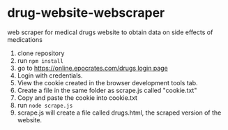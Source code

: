 # drug-website-webscraper
web scraper for medical drugs website to obtain data on side effects of medications

1. clone repository
2. run `npm install`
3. go to [https://online.epocrates.com/drugs login page](https://www.epocrates.com/login)
4. Login with credentials. 
5. View the cookie created in the browser development tools tab.
6. Create a file in the same folder as scrape.js called "cookie.txt"
7. Copy and paste the cookie into cookie.txt
8. run `node scrape.js`
9. scrape.js will create a file called drugs.html, the scraped version of the website.
